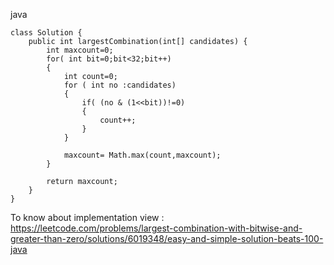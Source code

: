 java
```
class Solution {
    public int largestCombination(int[] candidates) {
        int maxcount=0;
        for( int bit=0;bit<32;bit++)
        {
            int count=0;
            for ( int no :candidates)
            {
                if( (no & (1<<bit))!=0)
                {
                    count++;
                }
            }

            maxcount= Math.max(count,maxcount);
        }

        return maxcount;
    }
}
```
To know about implementation view : https://leetcode.com/problems/largest-combination-with-bitwise-and-greater-than-zero/solutions/6019348/easy-and-simple-solution-beats-100-java
